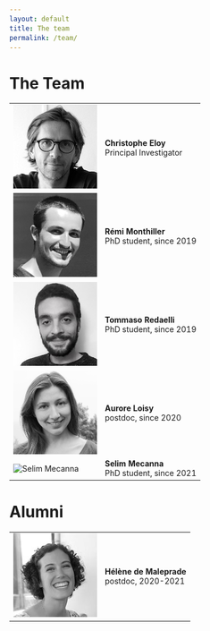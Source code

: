 ```yaml
---
layout: default
title: The team
permalink: /team/
---
```


# The Team

|              |              |
|:-------------|:------------------|
| ![Christophe Eloy](/assets/img/ChEloy.jpg) | **Christophe Eloy** <br /> Principal Investigator <br /> <a href="mailto:christopheloy@gmail.com" title="email"><span class="icon-mail-alt"></span></a> <a href="http://www.irphe.fr/~eloy" title="personal webpage"><span class="icon-link"></span></a> <a href="http://www.twitter.com/EloyChristophe" title="Twitter: @EloyChristophe"><span class="icon-twitter"></span></a> <a href="http://github.com/celoy" title="Github: celoy"><span class="icon-github-circled"></span></a> |
| ![Remi Monthiller](/assets/img/rmonthil.png) | **Rémi Monthiller**  <br /> PhD student, since 2019 <br /> <a href="mailto:remi.monthiller@gmail.com" title="email"><span class="icon-mail-alt"></span></a> <a href="http://github.com/rmonthil" title="Github: rmonthil"><span class="icon-github-circled"></span></a> |
| ![Tommaso Redaelli](/assets/img/tredael.jpg) | **Tommaso Redaelli**  <br /> PhD student, since 2019 <br /> <a href="mailto:tommasoredael.1994@gmail.com" title="email"><span class="icon-mail-alt"></span></a> <a href="http://github.com/Hunstman" title="Github: Hunstman"><span class="icon-github-circled"></span></a> |
| ![Aurore Loisy](/assets/img/aloisy.png) | **Aurore Loisy**  <br /> postdoc, since 2020 <br /> <a href="mailto:aurore.loisy@gmail.com" title="email"><span class="icon-mail-alt"></span></a>        |
| ![Selim Mecanna](/assets/img/Selim.png) | **Selim Mecanna**  <br /> PhD student, since 2021 <br /> <a href="mailto:mecannaselim@gmail.com" title="email"><span class="icon-mail-alt"></span></a> <a href="https://github.com/SelimMecanna" title="Github: rmonthil"><span class="icon-github-circled"></span></a> |


# Alumni

|              |              |
|:-------------|:------------------|
| ![Hélène de Maleprade](/assets/img/Helene.jpg) | **Hélène de Maleprade**  <br /> postdoc,  2020-2021  <br /> <a href="mailto:helene.de.maleprade@irphe.univ-mrs.fr" title="email"><span class="icon-mail-alt"></span></a> <a href="http://www.hdemaleprade.wixsite.com/mysite" title="personal webpage"><span class="icon-link"></span></a> <a href="http://www.twitter.com/HdeMaleprade" title="Twitter: @HdeMaleprade"><span class="icon-twitter"></span></a>|


